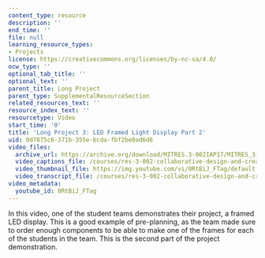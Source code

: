```yaml
---
content_type: resource
description: ''
end_time: ''
file: null
learning_resource_types:
- Projects
license: https://creativecommons.org/licenses/by-nc-sa/4.0/
ocw_type: ''
optional_tab_title: ''
optional_text: ''
parent_title: Long Project
parent_type: SupplementalResourceSection
related_resources_text: ''
resource_index_text: ''
resourcetype: Video
start_time: '0'
title: 'Long Project 3: LED Framed Light Display Part 2'
uid: 0d7875c6-371b-355e-bcda-fbf2be0ad6d6
video_files:
  archive_url: https://archive.org/download/MITRES.3-002IAP17/MITRES_3-002IAP17_Long_Project_4_300k.mp4
  video_captions_file: /courses/res-3-002-collaborative-design-and-creative-expression-with-arduino-microcontrollers-january-iap-2017/6caa5e2cdc7059f1ae8f45b71872b289_0RtBiJ_FTag.vtt
  video_thumbnail_file: https://img.youtube.com/vi/0RtBiJ_FTag/default.jpg
  video_transcript_file: /courses/res-3-002-collaborative-design-and-creative-expression-with-arduino-microcontrollers-january-iap-2017/92ddc176836c21c6f1436e00d2c6c62d_0RtBiJ_FTag.pdf
video_metadata:
  youtube_id: 0RtBiJ_FTag
---
```


In this video, one of the student teams demonstrates their project, a framed LED display. This is a good example of pre-planning, as the team made sure to order enough components to be able to make one of the frames for each of the students in the team. This is the second part of the project demonstration.

